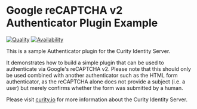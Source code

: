 # Google reCAPTCHA v2 Authenticator Plugin Example #

[![Quality](https://curity.io/assets/images/badges/captcha-authenticator-quality.svg)](https://curity.io/resources/code-examples/status/)
[![Availability](https://curity.io/assets/images/badges/captcha-authenticator-availability.svg)](https://curity.io/resources/code-examples/status/)

This is a sample Authenticator plugin for the Curity Identity Server.

It demonstrates how to build a simple plugin that can be used to authenticate via Google's reCAPTCHA v2. Please note
that this should only be used combined with another authenticator such as the HTML form authenticator, as the
reCAPTCHA alone does not provide a subject (i.e. a user) but merely confirms whether the form was submitted by a human.

Please visit [curity.io](https://curity.io/) for more information about the Curity Identity Server.
